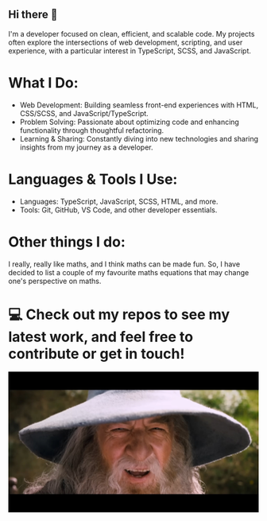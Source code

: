 ## Hi there 👋

I'm a developer focused on clean, efficient, and scalable code. My projects often explore the intersections of web development, scripting, and user experience, with a particular interest in TypeScript, SCSS, and JavaScript.

# What I Do:

   + Web Development: Building seamless front-end experiences with HTML, CSS/SCSS, and JavaScript/TypeScript.
   + Problem Solving: Passionate about optimizing code and enhancing functionality through thoughtful refactoring.
   + Learning & Sharing: Constantly diving into new technologies and sharing insights from my journey as a developer.

# Languages & Tools I Use:

  + Languages: TypeScript, JavaScript, SCSS, HTML, and more.
  + Tools: Git, GitHub, VS Code, and other developer essentials.

# Other things I do:

I really, really like maths, and I think maths can be made fun. So, I have decided to list a couple of my favourite maths equations that may change one's perspective on maths.



# 💻 Check out my repos to see my latest work, and feel free to contribute or get in touch!

![GandalfSax!](00d671e482c56d3050d0599b8d1e6184531666ee35cd23aa7d1a7f38ee26156f.png)

<!--
the key is somewhere here
-->
